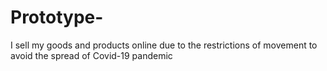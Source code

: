 # Prototype-
I sell my goods and products online due to the restrictions of movement to avoid the spread of Covid-19 pandemic 
